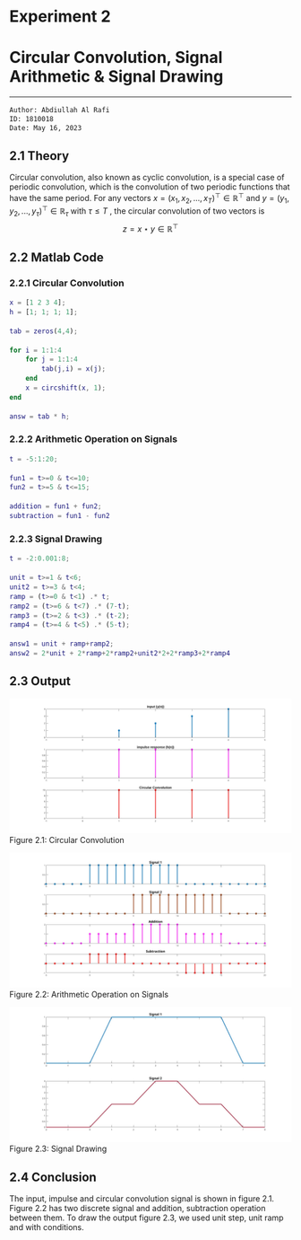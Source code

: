 # Experiment 2

# Circular Convolution, Signal Arithmetic & Signal Drawing

---

```
Author: Abdiullah Al Rafi
ID: 1810018
Date: May 16, 2023
```

## 2.1 Theory

Circular convolution, also known as cyclic convolution, is a special case of periodic convolution, which is the convolution of two periodic functions that have the same period. For any vectors $x = (x_1, x_2, ... , x_T)^{\top} \in \mathbb{R}^{\top}$ and $y = (y_1, y_2, ... , y_{\tau})^{\top} \in \mathbb{R}_{\tau}$ with $\tau \leq T$ , the circular convolution of
two vectors is
$$z= x \star y \in \mathbb{R}^{\top}$$

## 2.2 Matlab Code

### 2.2.1 Circular Convolution

```matlab
x = [1 2 3 4];
h = [1; 1; 1; 1];

tab = zeros(4,4);

for i = 1:1:4
    for j = 1:1:4
        tab(j,i) = x(j);
    end
    x = circshift(x, 1);
end

answ = tab * h;
```

### 2.2.2 Arithmetic Operation on Signals

```matlab
t = -5:1:20;

fun1 = t>=0 & t<=10;
fun2 = t>=5 & t<=15;

addition = fun1 + fun2;
subtraction = fun1 - fun2
```

### 2.2.3 Signal Drawing

```matlab
t = -2:0.001:8;

unit = t>=1 & t<6;
unit2 = t>=3 & t<4;
ramp = (t>=0 & t<1) .* t;
ramp2 = (t>=6 & t<7) .* (7-t);
ramp3 = (t>=2 & t<3) .* (t-2);
ramp4 = (t>=4 & t<5) .* (5-t);

answ1 = unit + ramp+ramp2;
answ2 = 2*unit + 2*ramp+2*ramp2+unit2*2+2*ramp3+2*ramp4
```

## 2.3 Output

![Built-In vs User defined Convolution](Lab2_Circ.png)
Figure 2.1: Circular Convolution

![Built-In vs User defined Convolution](Lab2_Add.png)
Figure 2.2: Arithmetic Operation on Signals

![Built-In vs User defined Convolution](Lab2_Signal_Gen.png)
Figure 2.3: Signal Drawing

## 2.4 Conclusion

The input, impulse and circular convolution signal is shown in figure 2.1. Figure 2.2 has two discrete signal and addition, subtraction operation between them. To draw the output figure 2.3, we used unit step, unit ramp and with conditions.
